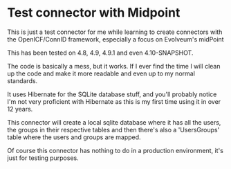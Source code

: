 # Test connector with Midpoint


This is just a test connector for me while learning to create connectors with the OpenICF/ConnID framework, especially a focus on Evolveum's midPoint

This has been tested on 4.8, 4.9, 4.9.1 and even 4.10-SNAPSHOT.

The code is basically a mess, but it works. If I ever find the time I will clean up the code and make it more readable and even up to my normal standards.

It uses Hibernate for the SQLite database stuff, and you'll probably notice I'm not very proficient with Hibernate
as this is my first time using it in over 12 years.

This connector will create a local sqlite database where it has all the users, the groups in their respective tables
and then there's also a 'UsersGroups' table where the users and groups are mapped.

Of course this connector has nothing to do in a production environment, it's just for testing purposes.
